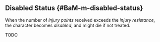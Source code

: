 ## Disabled Status {#BaM-m-disabled-status}

When the number of *injury points* received exceeds the *injury resistance*,
the character becomes *disabled*, and might die if not treated.

TODO

